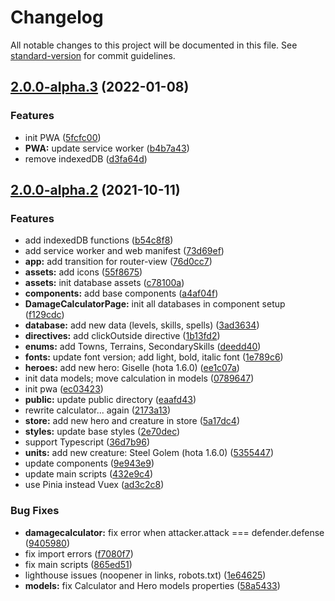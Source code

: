 # Changelog

All notable changes to this project will be documented in this file. See [standard-version](https://github.com/conventional-changelog/standard-version) for commit guidelines.

## [2.0.0-alpha.3](https://github.com/rudnovd/heroes3tools/compare/v2.0.0-alpha.2...v2.0.0-alpha.3) (2022-01-08)


### Features

* init PWA ([5fcfc00](https://github.com/rudnovd/heroes3tools/commit/5fcfc00de376aaae5b1ae8b9ddc6aa21f31233df))
* **PWA:** update service worker ([b4b7a43](https://github.com/rudnovd/heroes3tools/commit/b4b7a43852142588b907c646f0ed809ccd1763e7))
* remove indexedDB ([d3fa64d](https://github.com/rudnovd/heroes3tools/commit/d3fa64d4c247fdf455cbe161e52ebbd646a8bed4))

## [2.0.0-alpha.2](https://github.com/rudnovd/heroes3tools/compare/v1.0.1...v2.0.0-alpha.2) (2021-10-11)


### Features

* add indexedDB functions ([b54c8f8](https://github.com/rudnovd/heroes3tools/commit/b54c8f8917cd5cafbfde07347f7d50921a35976e))
* add service worker and web manifest ([73d69ef](https://github.com/rudnovd/heroes3tools/commit/73d69efa2b7f799606881e6ead22bf9fe384f43f))
* **app:** add transition for router-view ([76d0cc7](https://github.com/rudnovd/heroes3tools/commit/76d0cc7c4cc04a24df963becea9b6dae31a62680))
* **assets:** add icons ([55f8675](https://github.com/rudnovd/heroes3tools/commit/55f8675f95d997bdbe007afa41ac87559a37e8f5))
* **assets:** init database assets ([c78100a](https://github.com/rudnovd/heroes3tools/commit/c78100af160b403f091bd03d31d3707fb0a0d9b1))
* **components:** add base components ([a4af04f](https://github.com/rudnovd/heroes3tools/commit/a4af04facbb6f3518a1f7b84fd2242a4cf6d73dc))
* **DamageCalculatorPage:** init all databases in component setup ([f129cdc](https://github.com/rudnovd/heroes3tools/commit/f129cdc9c5f908888face9ba15f0b8c450c08f8c))
* **database:** add new data (levels, skills, spells) ([3ad3634](https://github.com/rudnovd/heroes3tools/commit/3ad363425ec630ab0e89553f190c84ddbe3c8b1a))
* **directives:** add clickOutside directive ([1b13fd2](https://github.com/rudnovd/heroes3tools/commit/1b13fd2c8718ceb9121c0f4a8b686ea655812aa3))
* **enums:** add Towns, Terrains, SecondarySkills ([deedd40](https://github.com/rudnovd/heroes3tools/commit/deedd4014dcf7c2be08dbc6350e35804d66a4151))
* **fonts:** update font version; add light, bold, italic font ([1e789c6](https://github.com/rudnovd/heroes3tools/commit/1e789c687e344f8cdf9ad2fe1c893225761472f5))
* **heroes:** add new hero: Giselle (hota 1.6.0) ([ee1c07a](https://github.com/rudnovd/heroes3tools/commit/ee1c07a41310622ff3c81ec5f2ec57daf2e29b40))
* init data models; move calculation in models ([0789647](https://github.com/rudnovd/heroes3tools/commit/0789647c4235fd223bd58eb55c55f4097efc0245))
* init pwa ([ec03423](https://github.com/rudnovd/heroes3tools/commit/ec03423eca1b3f2e7c8655f7047bfa6eb3c6e046))
* **public:** update public directory ([eaafd43](https://github.com/rudnovd/heroes3tools/commit/eaafd4333207fe4395d7c9baf787e7ad7cd10eb5))
* rewrite calculator... again ([2173a13](https://github.com/rudnovd/heroes3tools/commit/2173a13b2251884d087fac720e7bcabfb3b9d1ef))
* **store:** add new hero and creature in store ([5a17dc4](https://github.com/rudnovd/heroes3tools/commit/5a17dc487ce124cee248003e91026210ca14c4a5))
* **styles:** update base styles ([2e70dec](https://github.com/rudnovd/heroes3tools/commit/2e70decde106cff0f36a42059088e7b782ef994d))
* support Typescript ([36d7b96](https://github.com/rudnovd/heroes3tools/commit/36d7b9652d047c641bcb3f2fb7ed20905f82b5cd))
* **units:** add new creature: Steel Golem (hota 1.6.0) ([5355447](https://github.com/rudnovd/heroes3tools/commit/5355447b24995b52fc833729cec9bb2767dfcbcc))
* update components ([9e943e9](https://github.com/rudnovd/heroes3tools/commit/9e943e92155a9239bea0161c59c8efc3c53ef228))
* update main scripts ([432e9c4](https://github.com/rudnovd/heroes3tools/commit/432e9c41e9ba2086240df28d80e918435dfbaef8))
* use Pinia instead Vuex ([ad3c2c8](https://github.com/rudnovd/heroes3tools/commit/ad3c2c85ac682e2bb01e676b92776db66a77deb0))


### Bug Fixes

* **damagecalculator:** fix error when attacker.attack === defender.defense ([9405980](https://github.com/rudnovd/heroes3tools/commit/9405980b0e869a868b3223568e2e8acd3ca2fea7))
* fix import errors ([f7080f7](https://github.com/rudnovd/heroes3tools/commit/f7080f762da7deb4bc76aba55537ed2fbda95373))
* fix main scripts ([865ed51](https://github.com/rudnovd/heroes3tools/commit/865ed51a4cbe61d8f8f9fea00ffac572c31a95fc))
* lighthouse issues (noopener in links, robots.txt) ([1e64625](https://github.com/rudnovd/heroes3tools/commit/1e64625b69e560920fb36d59e87ba1bcdecdcbb8))
* **models:** fix Calculator and Hero models properties ([58a5433](https://github.com/rudnovd/heroes3tools/commit/58a5433b85f19e09792c802183c9e57fe698dab4))
